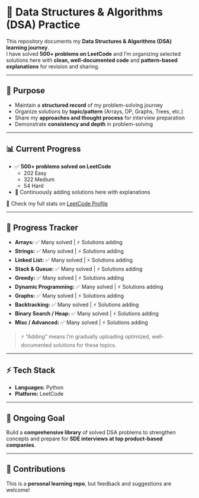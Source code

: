 # 📘 Data Structures & Algorithms (DSA) Practice

This repository documents my **Data Structures & Algorithms (DSA) learning journey**.  
I have solved **500+ problems on LeetCode** and I’m organizing selected solutions here with **clean, well-documented code** and **pattern-based explanations** for revision and sharing.

---

## 🎯 Purpose
- Maintain a **structured record** of my problem-solving journey  
- Organize solutions by **topic/pattern** (Arrays, DP, Graphs, Trees, etc.)  
- Share my **approaches and thought process** for interview preparation  
- Demonstrate **consistency and depth** in problem-solving  

---

## 📊 Current Progress
- ✅ **500+ problems solved on LeetCode**  
  - 202 Easy  
  - 322 Medium  
  - 54 Hard  
- 🚀 Continuously adding solutions here with explanations  

🔗 Check my full stats on [LeetCode Profile](https://leetcode.com/u/Aditya12co/) 

---

## 📝 Progress Tracker
- **Arrays:** ✅ Many solved | ⚡ Solutions adding  
- **Strings:** ✅ Many solved | ⚡ Solutions adding  
- **Linked List:** ✅ Many solved | ⚡ Solutions adding  
- **Stack & Queue:** ✅ Many solved | ⚡ Solutions adding  
- **Greedy:** ✅ Many solved | ⚡ Solutions adding  
- **Dynamic Programming:** ✅ Many solved | ⚡ Solutions adding  
- **Graphs:** ✅ Many solved | ⚡ Solutions adding  
- **Backtracking:** ✅ Many solved | ⚡ Solutions adding  
- **Binary Search / Heap:** ✅ Many solved | ⚡ Solutions adding  
- **Misc / Advanced:** ✅ Many solved | ⚡ Solutions adding  

> ⚡ “Adding” means I’m gradually uploading optimized, well-documented solutions for these topics.

---

## ⚡ Tech Stack
- **Languages:** Python  
- **Platform:** LeetCode  

---

## 🚀 Ongoing Goal
Build a **comprehensive library** of solved DSA problems to strengthen concepts and prepare for **SDE interviews at top product-based companies**.

---

## 🤝 Contributions
This is a **personal learning repo**, but feedback and suggestions are welcome!
